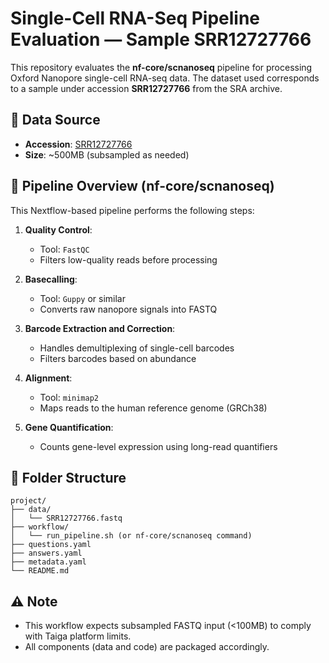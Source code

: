 
# Single-Cell RNA-Seq Pipeline Evaluation — Sample SRR12727766

This repository evaluates the **nf-core/scnanoseq** pipeline for processing Oxford Nanopore single-cell RNA-seq data. The dataset used corresponds to a sample under accession **SRR12727766** from the SRA archive.

## 🔗 Data Source

- **Accession**: [SRR12727766](https://www.ebi.ac.uk/ena/browser/view/SRR12727766)
- **Size**: ~500MB (subsampled as needed)

## 🧪 Pipeline Overview (nf-core/scnanoseq)

This Nextflow-based pipeline performs the following steps:

1. **Quality Control**:
   - Tool: `FastQC`
   - Filters low-quality reads before processing

2. **Basecalling**:
   - Tool: `Guppy` or similar
   - Converts raw nanopore signals into FASTQ

3. **Barcode Extraction and Correction**:
   - Handles demultiplexing of single-cell barcodes
   - Filters barcodes based on abundance

4. **Alignment**:
   - Tool: `minimap2`
   - Maps reads to the human reference genome (GRCh38)

5. **Gene Quantification**:
   - Counts gene-level expression using long-read quantifiers

## 📂 Folder Structure

```
project/
├── data/
│   └── SRR12727766.fastq
├── workflow/
│   └── run_pipeline.sh (or nf-core/scnanoseq command)
├── questions.yaml
├── answers.yaml
├── metadata.yaml
└── README.md
```

## ⚠️ Note

- This workflow expects subsampled FASTQ input (<100MB) to comply with Taiga platform limits.
- All components (data and code) are packaged accordingly.
